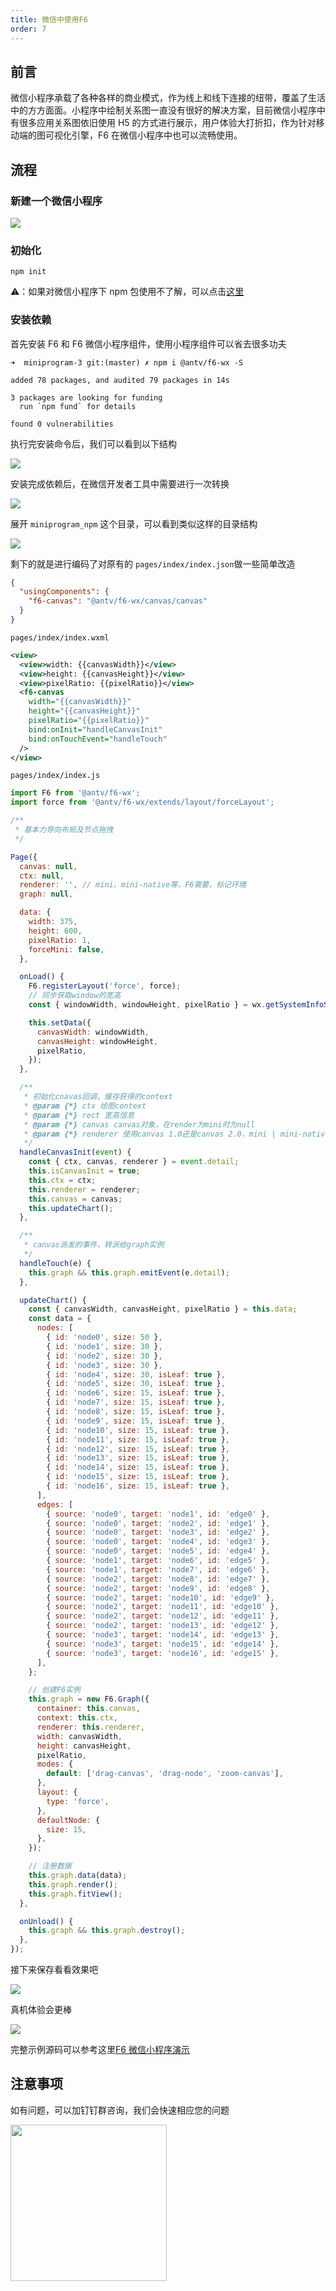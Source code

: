 ```yaml
---
title: 微信中使用F6
order: 7
---
```


## 前言

微信小程序承载了各种各样的商业模式，作为线上和线下连接的纽带，覆盖了生活中的方方面面。小程序中绘制关系图一直没有很好的解决方案，目前微信小程序中有很多应用关系图依旧使用 H5 的方式进行展示，用户体验大打折扣，作为针对移动端的图可视化引擎，F6 在微信小程序中也可以流畅使用。

## 流程

### 新建一个微信小程序

![](https://gw.alipayobjects.com/mdn/rms_5c3b4a/afts/img/A*9YXpSqJ9jAkAAAAAAAAAAAAAARQnAQ)

### 初始化

```
npm init
```

⚠️：如果对微信小程序下 npm 包使用不了解，可以点击[这里](https://developers.weixin.qq.com/miniprogram/dev/devtools/npm.html)

### 安装依赖

首先安装 F6 和 F6 微信小程序组件，使用小程序组件可以省去很多功夫

```
➜  miniprogram-3 git:(master) ✗ npm i @antv/f6-wx -S

added 78 packages, and audited 79 packages in 14s

3 packages are looking for funding
  run `npm fund` for details

found 0 vulnerabilities

```

执行完安装命令后，我们可以看到以下结构

![](https://gw.alipayobjects.com/mdn/rms_5c3b4a/afts/img/A*0tb7QrHWRn4AAAAAAAAAAAAAARQnAQ)

安装完成依赖后，在微信开发者工具中需要进行一次转换

![](https://gw.alipayobjects.com/mdn/rms_5c3b4a/afts/img/A*rL7VRpSJD10AAAAAAAAAAAAAARQnAQ)

展开 `miniprogram_npm` 这个目录，可以看到类似这样的目录结构

![](https://gw.alipayobjects.com/mdn/rms_5c3b4a/afts/img/A*Sip7RpVOvcIAAAAAAAAAAAAAARQnAQ)

剩下的就是进行编码了对原有的 `pages/index/index.json`做一些简单改造

```json
{
  "usingComponents": {
    "f6-canvas": "@antv/f6-wx/canvas/canvas"
  }
}
```

`pages/index/index.wxml`

```xml
<view>
  <view>width: {{canvasWidth}}</view>
  <view>height: {{canvasHeight}}</view>
  <view>pixelRatio: {{pixelRatio}}</view>
  <f6-canvas
    width="{{canvasWidth}}"
    height="{{canvasHeight}}"
    pixelRatio="{{pixelRatio}}"
    bind:onInit="handleCanvasInit"
    bind:onTouchEvent="handleTouch"
  />
</view>
```

`pages/index/index.js`

```javascript
import F6 from '@antv/f6-wx';
import force from '@antv/f6-wx/extends/layout/forceLayout';

/**
 * 基本力导向布局及节点拖拽
 */

Page({
  canvas: null,
  ctx: null,
  renderer: '', // mini、mini-native等，F6需要，标记环境
  graph: null,

  data: {
    width: 375,
    height: 600,
    pixelRatio: 1,
    forceMini: false,
  },

  onLoad() {
    F6.registerLayout('force', force);
    // 同步获取window的宽高
    const { windowWidth, windowHeight, pixelRatio } = wx.getSystemInfoSync();

    this.setData({
      canvasWidth: windowWidth,
      canvasHeight: windowHeight,
      pixelRatio,
    });
  },

  /**
   * 初始化cnavas回调，缓存获得的context
   * @param {*} ctx 绘图context
   * @param {*} rect 宽高信息
   * @param {*} canvas canvas对象，在render为mini时为null
   * @param {*} renderer 使用canvas 1.0还是canvas 2.0，mini | mini-native
   */
  handleCanvasInit(event) {
    const { ctx, canvas, renderer } = event.detail;
    this.isCanvasInit = true;
    this.ctx = ctx;
    this.renderer = renderer;
    this.canvas = canvas;
    this.updateChart();
  },

  /**
   * canvas派发的事件，转派给graph实例
   */
  handleTouch(e) {
    this.graph && this.graph.emitEvent(e.detail);
  },

  updateChart() {
    const { canvasWidth, canvasHeight, pixelRatio } = this.data;
    const data = {
      nodes: [
        { id: 'node0', size: 50 },
        { id: 'node1', size: 30 },
        { id: 'node2', size: 30 },
        { id: 'node3', size: 30 },
        { id: 'node4', size: 30, isLeaf: true },
        { id: 'node5', size: 30, isLeaf: true },
        { id: 'node6', size: 15, isLeaf: true },
        { id: 'node7', size: 15, isLeaf: true },
        { id: 'node8', size: 15, isLeaf: true },
        { id: 'node9', size: 15, isLeaf: true },
        { id: 'node10', size: 15, isLeaf: true },
        { id: 'node11', size: 15, isLeaf: true },
        { id: 'node12', size: 15, isLeaf: true },
        { id: 'node13', size: 15, isLeaf: true },
        { id: 'node14', size: 15, isLeaf: true },
        { id: 'node15', size: 15, isLeaf: true },
        { id: 'node16', size: 15, isLeaf: true },
      ],
      edges: [
        { source: 'node0', target: 'node1', id: 'edge0' },
        { source: 'node0', target: 'node2', id: 'edge1' },
        { source: 'node0', target: 'node3', id: 'edge2' },
        { source: 'node0', target: 'node4', id: 'edge3' },
        { source: 'node0', target: 'node5', id: 'edge4' },
        { source: 'node1', target: 'node6', id: 'edge5' },
        { source: 'node1', target: 'node7', id: 'edge6' },
        { source: 'node2', target: 'node8', id: 'edge7' },
        { source: 'node2', target: 'node9', id: 'edge8' },
        { source: 'node2', target: 'node10', id: 'edge9' },
        { source: 'node2', target: 'node11', id: 'edge10' },
        { source: 'node2', target: 'node12', id: 'edge11' },
        { source: 'node2', target: 'node13', id: 'edge12' },
        { source: 'node3', target: 'node14', id: 'edge13' },
        { source: 'node3', target: 'node15', id: 'edge14' },
        { source: 'node3', target: 'node16', id: 'edge15' },
      ],
    };

    // 创建F6实例
    this.graph = new F6.Graph({
      container: this.canvas,
      context: this.ctx,
      renderer: this.renderer,
      width: canvasWidth,
      height: canvasHeight,
      pixelRatio,
      modes: {
        default: ['drag-canvas', 'drag-node', 'zoom-canvas'],
      },
      layout: {
        type: 'force',
      },
      defaultNode: {
        size: 15,
      },
    });

    // 注册数据
    this.graph.data(data);
    this.graph.render();
    this.graph.fitView();
  },

  onUnload() {
    this.graph && this.graph.destroy();
  },
});
```

接下来保存看看效果吧 <br/>

![](https://gw.alipayobjects.com/mdn/rms_5c3b4a/afts/img/A*KPjqSIAo9J4AAAAAAAAAAAAAARQnAQ)

真机体验会更棒

![](https://gw.alipayobjects.com/mdn/rms_5c3b4a/afts/img/A*gyGjSr9o1QQAAAAAAAAAAAAAARQnAQ)

完整示例源码可以参考这里[F6 微信小程序演示](https://github.com/antvis/F6/tree/master/packages/examples-wx/package-general-graph/pages/general-graph/basic-force-directed)

## 注意事项

如有问题，可以加钉钉群咨询，我们会快速相应您的问题 ![]()

<p>
    <img src='https://gw.alipayobjects.com/mdn/rms_5c3b4a/afts/img/A*wEQkTKK9GgMAAAAAAAAAAAAAARQnAQ' style='width:250px;display:inline-block;vertical-align:top;' alt='' />
</p>
